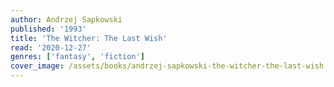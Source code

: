```yaml
---
author: Andrzej Sapkowski
published: '1993'
title: 'The Witcher: The Last Wish'
read: '2020-12-27'
genres: ['fantasy', 'fiction']
cover_image: /assets/books/andrzej-sapkowski-the-witcher-the-last-wish.jpg
---
```

